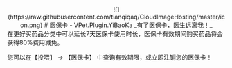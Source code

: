 <div style="text-align: center">
![](https://raw.githubusercontent.com/tianqiqaq/CloudImageHosting/master/icon.png)
# 医保卡 - VPet.Plugin.YiBaoKa
_有了医保卡，医生远离我！_
</div>
在更好买药品分类中可以延长7天医保卡使用时长，医保卡有效期间购买药品将会获得80%费用减免。

您可以在【投喂】 -> 【医保卡】 中查询有效期限，或立即注销您的医保卡！
